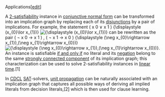 ##
Applications[[edit](/w/index.php?title=Implication\_graph&action=edit&section=1
"Edit section: Applications")]

A [2-satisfiability](/wiki/2-satisfiability "2-satisfiability") instance in
[conjunctive normal form](/wiki/Conjunctive\_normal\_form "Conjunctive normal
form") can be transformed into an implication graph by replacing each of its
[disjunctions](/wiki/Disjunction "Disjunction") by a pair of implications. For
example, the statement ( x 0 ∨ x 1 ) {\displaystyle (x\_{0}\lor x\_{1})}
![{\\displaystyle \(x\_{0}\\lor
x\_{1}\)}](https://wikimedia.org/api/rest\_v1/media/math/render/svg/7fd9ba255774770c73022245dc42855f87f1403b)
can be rewritten as the pair ( ¬ x 0 -> x 1 ) , ( ¬ x 1 -> x 0 )
{\displaystyle (\neg x\_{0}\rightarrow x\_{1}),(\neg x\_{1}\rightarrow x\_{0})}
![{\\displaystyle \(\\neg x\_{0}\\rightarrow x\_{1}\),\(\\neg x\_{1}\\rightarrow
x\_{0}\)}](https://wikimedia.org/api/rest\_v1/media/math/render/svg/73525b090007d4ea7908ec4be1974cb72762198b).
An instance is satisfiable [if and only if](/wiki/If\_and\_only\_if "If and only
if") no literal and its [negation](/wiki/Negation "Negation") belong to the
same [strongly connected component](/wiki/Strongly\_connected\_component
"Strongly connected component") of its implication graph; this
characterization can be used to solve 2-satisfiability instances in [linear
time](/wiki/Linear\_time "Linear time").[1]

In [CDCL](/wiki/CDCL "CDCL") [SAT](/wiki/Boolean\_satisfiability\_problem
"Boolean satisfiability problem")-solvers, [unit
propagation](/wiki/Unit\_propagation "Unit propagation") can be naturally
associated with an implication graph that captures all possible ways of
deriving all implied literals from decision literals,[2] which is then used
for clause learning.
